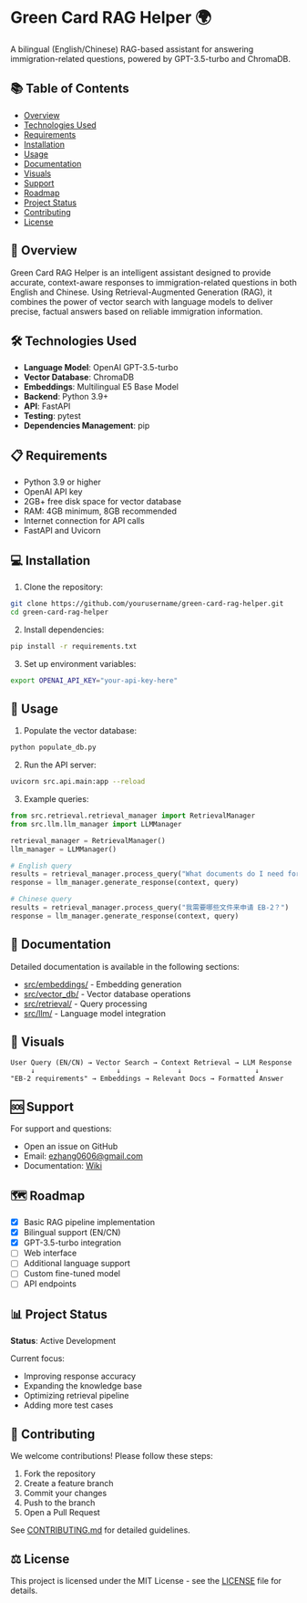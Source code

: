 # Green Card RAG Helper 🌍

A bilingual (English/Chinese) RAG-based assistant for answering immigration-related questions, powered by GPT-3.5-turbo and ChromaDB.

## 📚 Table of Contents
- [Overview](#overview)
- [Technologies Used](#technologies-used)
- [Requirements](#requirements)
- [Installation](#installation)
- [Usage](#usage)
- [Documentation](#documentation)
- [Visuals](#visuals)
- [Support](#support)
- [Roadmap](#roadmap)
- [Project Status](#project-status)
- [Contributing](#contributing)
- [License](#license)

## 🎯 Overview
Green Card RAG Helper is an intelligent assistant designed to provide accurate, context-aware responses to immigration-related questions in both English and Chinese. Using Retrieval-Augmented Generation (RAG), it combines the power of vector search with language models to deliver precise, factual answers based on reliable immigration information.

## 🛠️ Technologies Used
- **Language Model**: OpenAI GPT-3.5-turbo
- **Vector Database**: ChromaDB
- **Embeddings**: Multilingual E5 Base Model
- **Backend**: Python 3.9+
- **API**: FastAPI
- **Testing**: pytest
- **Dependencies Management**: pip

## 📋 Requirements
- Python 3.9 or higher
- OpenAI API key
- 2GB+ free disk space for vector database
- RAM: 4GB minimum, 8GB recommended
- Internet connection for API calls
- FastAPI and Uvicorn

## 💻 Installation
1. Clone the repository:
```bash
git clone https://github.com/yourusername/green-card-rag-helper.git
cd green-card-rag-helper
```

2. Install dependencies:
```bash
pip install -r requirements.txt
```

3. Set up environment variables:
```bash
export OPENAI_API_KEY="your-api-key-here"
```

## 🚀 Usage
1. Populate the vector database:
```bash
python populate_db.py
```

2. Run the API server:
```bash
uvicorn src.api.main:app --reload
```

3. Example queries:
```python
from src.retrieval.retrieval_manager import RetrievalManager
from src.llm.llm_manager import LLMManager

retrieval_manager = RetrievalManager()
llm_manager = LLMManager()

# English query
results = retrieval_manager.process_query("What documents do I need for EB-2?")
response = llm_manager.generate_response(context, query)

# Chinese query
results = retrieval_manager.process_query("我需要哪些文件来申请 EB-2？")
response = llm_manager.generate_response(context, query)
```

## 📖 Documentation
Detailed documentation is available in the following sections:
- [src/embeddings/](src/embeddings/) - Embedding generation
- [src/vector_db/](src/vector_db/) - Vector database operations
- [src/retrieval/](src/retrieval/) - Query processing
- [src/llm/](src/llm/) - Language model integration

## 📸 Visuals
```
User Query (EN/CN) → Vector Search → Context Retrieval → LLM Response
     ↓                    ↓              ↓                  ↓
"EB-2 requirements" → Embeddings → Relevant Docs → Formatted Answer
```

## 🆘 Support
For support and questions:
- Open an issue on GitHub
- Email: ezhang0606@gmail.com
- Documentation: [Wiki](https://github.com/yourusername/green-card-rag-helper/wiki)

## 🗺️ Roadmap
- [x] Basic RAG pipeline implementation
- [x] Bilingual support (EN/CN)
- [x] GPT-3.5-turbo integration
- [ ] Web interface
- [ ] Additional language support
- [ ] Custom fine-tuned model
- [ ] API endpoints

## 📊 Project Status
**Status**: Active Development

Current focus:
- Improving response accuracy
- Expanding the knowledge base
- Optimizing retrieval pipeline
- Adding more test cases

## 🤝 Contributing
We welcome contributions! Please follow these steps:
1. Fork the repository
2. Create a feature branch
3. Commit your changes
4. Push to the branch
5. Open a Pull Request

See [CONTRIBUTING.md](CONTRIBUTING.md) for detailed guidelines.

## ⚖️ License
This project is licensed under the MIT License - see the [LICENSE](LICENSE) file for details. 